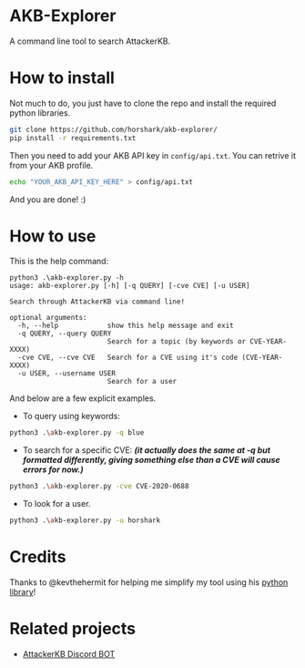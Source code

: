 # AKB-Explorer
A command line tool to search AttackerKB.

# How to install
Not much to do, you just have to clone the repo and install the required python libraries.
```bash
git clone https://github.com/horshark/akb-explorer/
pip install -r requirements.txt
```
Then you need to add your AKB API key in ``config/api.txt``. You can retrive it from your AKB profile.
```bash
echo "YOUR_AKB_API_KEY_HERE" > config/api.txt
```
And you are done! :)

# How to use
This is the help command:
```
python3 .\akb-explorer.py -h
usage: akb-explorer.py [-h] [-q QUERY] [-cve CVE] [-u USER]

Search through AttackerKB via command line!

optional arguments:
  -h, --help            show this help message and exit
  -q QUERY, --query QUERY
                        Search for a topic (by keywords or CVE-YEAR-XXXX)
  -cve CVE, --cve CVE   Search for a CVE using it's code (CVE-YEAR-XXXX)
  -u USER, --username USER
                        Search for a user
```

And below are a few explicit examples.
* To query using keywords:
```bash
python3 .\akb-explorer.py -q blue
```
* To search for a specific CVE: 
***(it actually does the same at -q but formatted differently, giving something else than a CVE will cause errors for now.)***
```bash
python3 .\akb-explorer.py -cve CVE-2020-0688
```
* To look for a user.
```bash
python3 .\akb-explorer.py -u horshark
```

# Credits
Thanks to @kevthehermit for helping me simplify my tool using his [python library](https://github.com/kevthehermit/attackerkb-api)!

# Related projects
* [AttackerKB Discord BOT](https://github.com/horshark/akb-discord-bot)
